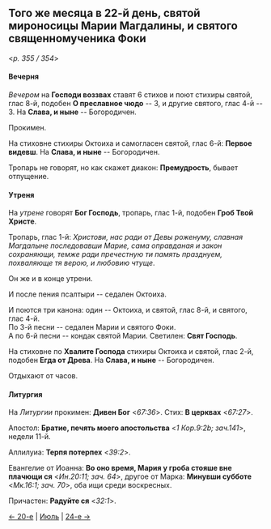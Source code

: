 
## Того же месяца в 22-й день, святой мироносицы Марии Магдалины, и святого священномученика Фоки

<*p. 355 / 354*>

#### Вечерня

*Вечером* на **Господи воззвах** ставят 6 стихов и поют стихиры святой, 
глас 8-й, подобен **О преславное чюдо** -- 3, 
и другие святого, глас 4-й -- 3. 
На **Слава, и ныне** -- Богородичен.  

Прокимен. 

На стиховне стихиры Октоиха и самогласен святой, глас 6-й: **Первое видевш**. 
На **Слава, и ныне** -- Богородичен. 

Тропарь не говорят, но как скажет диакон: **Премудрость**, бывает отпущение.   

#### Утреня

На *утрене* говорят **Бог Господь**, тропарь, глас 1-й, подобен **Гроб Твой Христе**. 

Тропарь, глас 1-й: *Христови, нас ради от Девы роженуму, славная Магдалыне последовавши Марие, 
сама оправданая и закон сохраняющи, темже ради пречестную ти память празднуем, похваляюще тя верою, 
и любовию чтуще*. 

Он же и в конце утрени.  

И после пения псалтыри -- седален Октоиха. 

И поются три канона: один -- Октоиха, и святой, глас 8-й, и святого, глас 4-й.   
По 3-й песни -- седален Марии и святого Фоки.  
А по 6-й песни -- кондак святой Марии. 
Светилен: **Свят Господь**. 

На стиховне по **Хвалите Господа** стихиры Октоиха и святой, глас 2-й, подобен **Егда от Древа**. 
На **Слава, и ныне** -- Богородичен.  

Отдыхают от часов. 

#### Литургия

На *Литургии* прокимен: **Дивен Бог** <*67:36*>. 
Стих: **В церквах** <*67:27*>.  

Апостол: **Братие, печять моего апостольства** <*1 Кор.9:2b; зач.141*>, недели 11-й. 

Аллилуиа: **Терпя потерпех** <*39:2*>. 

Евангелие от Иоанна: **Во оно время, Мария у гроба стояше вне плачющи ся** <*Ин.20:11; зач. 64*>, 
другое от Марка: **Минувши субботе** <*Мк.16:1; зач. 70*>, оба ищи среди воскресных. 

Причастен: **Радуйте ся** <*32:1*>. 

[← 20-е](07_20_AST.ru.md) | [Июль](README.md#22-й) | [24-е →](07_24_AST.ru.md)
